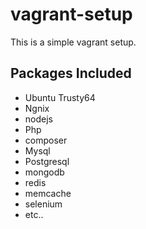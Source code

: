 # vagrant-setup

This is a simple vagrant setup.  

## Packages Included

  - Ubuntu Trusty64
  - Ngnix
  - nodejs
  - Php
  - composer
  - Mysql
  - Postgresql
  - mongodb
  - redis
  - memcache
  - selenium
  - etc..
